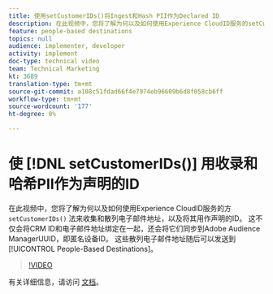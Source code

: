 ```yaml
---
title: 使用setCustomerIDs()将Ingest和Hash PII作为Declared ID
description: 在此视频中，您将了解为何以及如何使用Experience CloudID服务的setCustomerIDs()方法来收集和散列电子邮件地址，以及将其用作声明的ID。 这不仅会将CRM ID和电子邮件地址绑定在一起，还会将它们同步到Adobe Audience ManagerUUID，即匿名设备ID。 这些经过散列处理的电子邮件地址随后可以发送到基于人员的目标。
feature: people-based destinations
topics: null
audience: implementer, developer
activity: implement
doc-type: technical video
team: Technical Marketing
kt: 3689
translation-type: tm+mt
source-git-commit: a108c51fdad66f4e7974eb96609b6d8f058cb6ff
workflow-type: tm+mt
source-wordcount: '177'
ht-degree: 0%

---
```



# 使 [!DNL setCustomerIDs()] 用收录和哈希PII作为声明的ID

在此视频中，您将了解为何以及如何使用Experience CloudID服务的方 `setCustomerIDs()` 法来收集和散列电子邮件地址，以及将其用作声明的ID。 这不仅会将CRM ID和电子邮件地址绑定在一起，还会将它们同步到Adobe Audience ManagerUUID，即匿名设备ID。 这些散列电子邮件地址随后可以发送到 [!UICONTROL People-Based Destinations]。

>[!VIDEO](https://video.tv.adobe.com/v/29136/?quality=12)

有关详细信息，请访问 [文档](https://docs.adobe.com/content/help/en/id-service/using/reference/hashing-support.html)。
